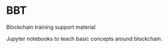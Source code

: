 # BBT
Blockchain training support material

Jupyter notebooks to teach basic concepts around blockchain.
